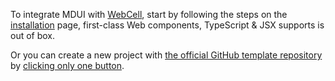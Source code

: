 To integrate MDUI with [WebCell][1], start by following the steps on the [installation][2] page, first-class Web components, TypeScript & JSX supports is out of box.

Or you can create a new project with [the official GitHub template repository][3] by [clicking only one button][4].

[1]: https://web-cell.dev/
[2]: /en/docs/2/getting-started/installation#npm
[3]: https://github.com/EasyWebApp/WebCell-mobile
[4]: https://github.com/new?template_name=WebCell-mobile&template_owner=EasyWebApp
